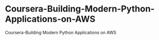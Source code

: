 # Coursera-Building-Modern-Python-Applications-on-AWS
Coursera-Building Modern Python Applications on AWS
